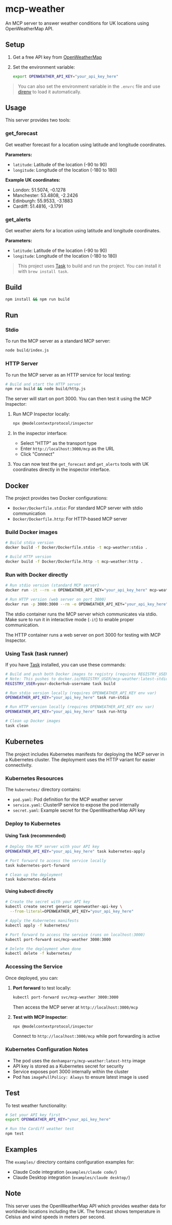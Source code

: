 # mcp-weather

An MCP server to answer weather conditions for UK locations using OpenWeatherMap
API.

## Setup

1. Get a free API key from [OpenWeatherMap](https://openweathermap.org/api)
2. Set the environment variable:

   ```bash
   export OPENWEATHER_API_KEY="your_api_key_here"
   ```

> You can also set the environment variable in the `.envrc` file and use
> [direnv](https://direnv.net/) to load it automatically.

## Usage

This server provides two tools:

### get_forecast

Get weather forecast for a location using latitude and longitude coordinates.

**Parameters:**

- `latitude`: Latitude of the location (-90 to 90)
- `longitude`: Longitude of the location (-180 to 180)

**Example UK coordinates:**

- London: 51.5074, -0.1278
- Manchester: 53.4808, -2.2426
- Edinburgh: 55.9533, -3.1883
- Cardiff: 51.4816, -3.1791

### get_alerts

Get weather alerts for a location using latitude and longitude coordinates.

**Parameters:**

- `latitude`: Latitude of the location (-90 to 90)
- `longitude`: Longitude of the location (-180 to 180)

> This project uses [Task](https://taskfile.dev/) to build and run the project.
> You can install it with `brew install task`.

## Build

```bash
npm install && npm run build
```

## Run

### Stdio

To run the MCP server as a standard MCP server:

```bash
node build/index.js
```

### HTTP Server

To run the MCP server as an HTTP service for local testing:

```bash
# Build and start the HTTP server
npm run build && node build/http.js
```

The server will start on port 3000. You can then test it using the MCP
Inspector:

1. Run MCP Inspector locally:

   ```bash
   npx @modelcontextprotocol/inspector
   ```

2. In the inspector interface:

   - Select "HTTP" as the transport type
   - Enter `http://localhost:3000/mcp` as the URL
   - Click "Connect"

3. You can now test the `get_forecast` and `get_alerts` tools with UK
   coordinates directly in the inspector interface.

## Docker

The project provides two Docker configurations:

- `Docker/Dockerfile.stdio`: For standard MCP server with stdio communication
- `Docker/Dockerfile.http`: For HTTP-based MCP server

### Build Docker images

```bash
# Build stdio version
docker build -f Docker/Dockerfile.stdio -t mcp-weather:stdio .

# Build HTTP version
docker build -f Docker/Dockerfile.http -t mcp-weather:http .
```

### Run with Docker directly

```bash
# Run stdio version (standard MCP server)
docker run -it --rm -e OPENWEATHER_API_KEY="your_api_key_here" mcp-weather:stdio

# Run HTTP version (web server on port 3000)
docker run -p 3000:3000 --rm -e OPENWEATHER_API_KEY="your_api_key_here" mcp-weather:http
```

The stdio container runs the MCP server which communicates via stdio. Make sure
to run it in interactive mode (`-it`) to enable proper communication.

The HTTP container runs a web server on port 3000 for testing with MCP
Inspector.

### Using Task (task runner)

If you have [Task](https://taskfile.dev/) installed, you can use these commands:

```bash
# Build and push both Docker images to registry (requires REGISTRY_USER env var)
# Note: This pushes to docker.io/REGISTRY_USER/mcp-weather:latest-stdio and :latest-http
REGISTRY_USER=your-dockerhub-username task build

# Run stdio version locally (requires OPENWEATHER_API_KEY env var)
OPENWEATHER_API_KEY="your_api_key_here" task run-stdio

# Run HTTP version locally (requires OPENWEATHER_API_KEY env var)
OPENWEATHER_API_KEY="your_api_key_here" task run-http

# Clean up Docker images
task clean
```

## Kubernetes

The project includes Kubernetes manifests for deploying the MCP server in a
Kubernetes cluster. The deployment uses the HTTP variant for easier
connectivity.

### Kubernetes Resources

The `kubernetes/` directory contains:

- `pod.yaml`: Pod definition for the MCP weather server
- `service.yaml`: ClusterIP service to expose the pod internally
- `secret.yaml`: Example secret for the OpenWeatherMap API key

### Deploy to Kubernetes

#### Using Task (recommended)

```bash
# Deploy the MCP server with your API key
OPENWEATHER_API_KEY="your_api_key_here" task kubernetes-apply

# Port forward to access the service locally
task kubernetes-port-forward

# Clean up the deployment
task kubernetes-delete
```

#### Using kubectl directly

```bash
# Create the secret with your API key
kubectl create secret generic openweather-api-key \
  --from-literal=OPENWEATHER_API_KEY="your_api_key_here"

# Apply the Kubernetes manifests
kubectl apply -f kubernetes/

# Port forward to access the service (runs on localhost:3000)
kubectl port-forward svc/mcp-weather 3000:3000

# Delete the deployment when done
kubectl delete -f kubernetes/
```

### Accessing the Service

Once deployed, you can:

1. **Port forward** to test locally:

   ```bash
   kubectl port-forward svc/mcp-weather 3000:3000
   ```

   Then access the MCP server at `http://localhost:3000/mcp`

2. **Test with MCP Inspector**:

   ```bash
   npx @modelcontextprotocol/inspector
   ```

   Connect to `http://localhost:3000/mcp` while port forwarding is active

### Kubernetes Configuration Notes

- The pod uses the `denhamparry/mcp-weather:latest-http` image
- API key is stored as a Kubernetes secret for security
- Service exposes port 3000 internally within the cluster
- Pod has `imagePullPolicy: Always` to ensure latest image is used

## Test

To test weather functionality:

```bash
# Set your API key first
export OPENWEATHER_API_KEY="your_api_key_here"

# Run the Cardiff weather test
npm test
```

## Examples

The `examples/` directory contains configuration examples for:

- Claude Code integration (`examples/claude code/`)
- Claude Desktop integration (`examples/claude desktop/`)

## Note

This server uses the OpenWeatherMap API which provides weather data for
worldwide locations including the UK. The forecast shows temperature in Celsius
and wind speeds in meters per second.
